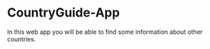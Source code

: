 # CountryGuide-App
In this web app you will be able to find some information about other countries.
